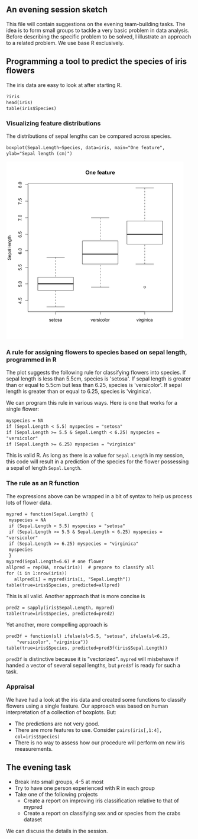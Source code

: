 ## An evening session sketch

This file will contain suggestions on the evening team-building tasks.  The idea is to form
small groups to tackle a very basic problem in data analysis.  Before describing the specific
problem to be solved, I illustrate an approach to a related problem.  We use base R exclusively.

## Programming a tool to predict the species of iris flowers

The iris data are easy to look at after starting R.

```
?iris
head(iris)
table(iris$Species)
```

### Visualizing feature distributions

The distributions of sepal lengths can be compared across species.

```
boxplot(Sepal.Length~Species, data=iris, main="One feature", ylab="Sepal length (cm)")
```
![boxplot](sepal.png)

### A rule for assigning flowers to species based on sepal length, programmed in R

The plot suggests the following rule for classifying flowers into species.
If sepal length is less than 5.5cm, species is 'setosa'.  If sepal length
is greater than or equal to 5.5cm but less than 6.25, species is 'versicolor'.
If sepal length is greater than or equal to 6.25, species is 'virginica'.

We can program this rule in various ways.  Here is one that works for a single flower:
```
myspecies = NA
if (Sepal.Length < 5.5) myspecies = "setosa"
if (Sepal.Length >= 5.5 & Sepal.Length < 6.25) myspecies = "versicolor"
if (Sepal.Length >= 6.25) myspecies = "virginica"
```
This is valid R.  As long as there is a value for `Sepal.Length` in my session,
this code will result in a prediction of the species for the flower possessing
a sepal of length `Sepal.Length`.

### The rule as an R function

The expressions above can be wrapped in a bit of syntax to help us
process lots of flower data.
```
mypred = function(Sepal.Length) {
 myspecies = NA
 if (Sepal.Length < 5.5) myspecies = "setosa"
 if (Sepal.Length >= 5.5 & Sepal.Length < 6.25) myspecies = "versicolor"
 if (Sepal.Length >= 6.25) myspecies = "virginica"
 myspecies
 }
mypred(Sepal.Length=6.6) # one flower
allpred = rep(NA, nrow(iris))  # prepare to classify all
for (i in 1:nrow(iris)) 
   allpred[i] = mypred(iris[i, "Sepal.Length"])
table(true=iris$Species, predicted=allpred)
```
This is all valid.  Another approach that is more concise is
```
pred2 = sapply(iris$Sepal.Length, mypred)
table(true=iris$Species, predicted=pred2)
```
Yet another, more compelling approach is
```
pred3f = function(sl) ifelse(sl<5.5, "setosa", ifelse(sl<6.25, 
    "versicolor", "virginica"))
table(true=iris$Species, predicted=pred3f(iris$Sepal.Length))
```
`pred3f` is distinctive because it is "vectorized".  `mypred`
will misbehave if handed a vector of several sepal lengths, but
`pred3f` is ready for such a task.

### Appraisal

We have had a look at the iris data and created some functions to classify 
flowers using a single feature.  Our approach was based on human
interpretation of a collection of boxplots.  But:

- The predictions are not very good.
- There are more features to use.  Consider `pairs(iris[,1:4], col=iris$Species)`
- There is no way to assess how our procedure will perform on new iris measurements.

## The evening task

- Break into small groups, 4-5 at most
- Try to have one person experienced with R in each group
- Take one of the following projects
    - Create a report on improving iris classification relative to that of mypred
    - Create a report on classifying sex and or species from the crabs dataset

We can discuss the details in the session.
 



